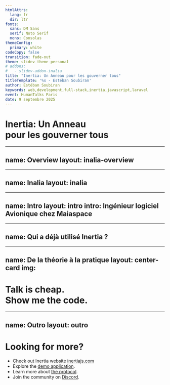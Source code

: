 ```yaml
---
htmlAttrs:
  lang: fr
  dir: ltr
fonts:
  sans: DM Sans
  serif: Noto Serif
  mono: Consolas
themeConfig:
  primary: white
codeCopy: false
transition: fade-out
theme: slidev-theme-personal
# addons:
#   - slidev-addon-inalia
title: "Inertia: Un Anneau pour les gouverner tous"
titleTemplate: '%s - Estéban Soubiran'
author: Estéban Soubiran
keywords: web,development,full-stack,inertia,javascript,laravel
event: HumanTalks Paris
date: 9 septembre 2025
---
```


# Inertia: Un Anneau<br />pour les gouverner tous

<!--

TODO: faire le talk sur Inalia
TODO: terminer le live coing (et mettre le repo sur gh)

_Il faut démarrer l'application Laravel (https://github.com/barbapapazes/inertia-un-anneau-pour-les-gouverner-tous) et se mettre dans le fichier `routes/web.php`._

Bonsoir tout le monde !

Vous allez bien ?

L'objectif des 10 prochaines minutes est simple, vous donnez l'envie de tester Inertia dans vos projets. Inertia, c'est un outil que j'utilise tant professionnellement que personnellement et dont je ne peux plus me passer aujourd'hui.

-->

---
name: Overview
layout: inalia-overview
---

<!--

Avant d'aller plus loin, je vous invite à scanner ce QR code.

Il vous mènera sur une page où vous allez pouvoir retrouver mes réseaux, répondre à des questions, pour le moment, ne le faites pas, et même poser vos questions auxquelles je vais pouvoir répondre au fur et à mesure.

À la fin, vous pourrez me donner un feedback. Mais à la fin, parce que ça ne serait pas très objectif de le faire dès maintenant.

Et à tout moment, vous pouvez réagir à ce que je dis, si vous trouvez ça drôle, si vous aimez ou simplement si vous êtes d'accord.

-->

---
name: Inalia
layout: inalia
---

<!--

TODO: faire la slide

Derrière le QR code et la page sur laquelle vous venez d'atterrir, il y a une plateforme qui s'appelle Inalia.

Inalia, c'est un SaaS que je développe en live sur Twitch avec l'objectif de rendre nos présentations plus interactives et même mémorables !

Il va sortir de sa bêta privée dans les prochaines semaines et vous pouvez dès à présent vous pré-inscrire sur inalia.app.

-->

---
name: Intro
layout: intro
intro: Ingénieur logiciel Avionique chez <span class="i-custom-maiaspace inline-block size-5 align-text-top"></span> Maiaspace
---

<!--

Mais l'objectif ce soir, c'est surtout de vous parler d'Inertia.

Avant de rentrer dans le vif du sujet, je me présente, je m'appelle Estéban. Je suis ingénieur logiciel Avionique chez MaiaSpace. MaiaSpace c'est une filiale d'ArianeGroup qui vise à développer un lanceur spatial partiellement réutilisable.

Quand je ne suis pas au travail, je gravite autour des écosystèmes de Laravel, Vite, Vue et Nuxt.

Et lorsqu'il me reste un peu de temps j'écris des articles

Dans le même temps, vous pouvez me retrouver partout et surtout sur Twitch où je stream plusieurs fois par semaine.

-->

---
name: Qui a déjà utilisé Inertia ?
---

<Inalia :questionId="1" />

<!--

Mais assez parlé de moi, parlons vraiment d'Inertia.

Qui, parmi vous, a déjà utilisé Inertia ?

Je vous laisse y répondre soit via la page Inalia sur laquelle vous êtes arrivé, soit via le QR code juste ici.

En attendant, lassez-moi vous parler un peu d'Inertia.

Inertia n'est ni un nouveau framework frontend, ni un framework backend. C'est un protocole qui permet de lier les deux et il vient s'ajouter à votre stack existante par le biais d'adaptateurs.

TODO: rework pour éviter de répéter 100 fois la même chose et pour isoler la notion de modern monolith: Concrètement, si vous utilisez Laravel côté backend et Vue côté frontend, alors l'utilisation d'Inertia sera transparente et permettra de faire ce qu'il appelle un "modern monolith" en utilisant l'adaptateur Laravel côté serveur et l'adaptateur Vue côté client. Mais si vous préférez React, vous avez un adaptateur React. Si vous préférez Adonis, vous avez un adaptateur Adonis.

Je sais, ça peut sembler un peu abstrait pour l'instant.

-->

---
name: De la théorie à la pratique
layout: center-card
img:
---

# Talk is cheap.<br />Show me the code.

<!--

Pour vous convaincre d'essayer l'outil, rien de mieux qu'un peu de code.

Là, on se trouve dans une application Laravel avec l'adaptateur Inertia d'installé.

Sous vos yeux, c'est le fichier `web.php` dans lequel on définit les routes de notre application.

On y voit la route `/` qui renvoie une vue `index` avec une prop `time` qui contient l'heure actuelle et une seconde prop `event` qui contient le nom du meetup.

```php
Route::get('/', function () {
    return view('index', [
        'time' => now()->toDateTimeString(),
        'event' => 'HumanTalks Paris',
    ]);
});
```

La vue, c'est la suivante.

_Ouvrir le fichier resources/views/index.blade.php_

```blade
<div>
  Il est actuellement {{ $time }} à {{ $event }}.
</div>
```

Rien de bien sorcier, c'est une page rendue complètement côté serveur avec un template engine. D'ailleurs, on peut s'y rendre.

Maintenant, imaginons que l'on veuille rendre cette superbe application interactive. Quels sont nos choix ?

- Utiliser une librairie comme Alpine ou Unpoly

Ça ne me va pas du tout. Ces libraries n'ont pas du tout la puissance d'un framework frontend moderne dont on va avoir besoin.

- Construire une API JSON et utiliser un framework frontend comme Vue, React ou Svelte

Ça ne me va pas non plus. Construire une API, c'est long, c'est complexe, ça complexifie le frontend et puis ensuite, il faut la maintenir.

Donc on est coincé ? Fin du talk ? Merci au revoir, on remballe.

Évidemment non, grâce à Inertia.

Comme je vous le disais tout à l'heure, Inertia, c'est un un protocole entre le frontend et le backend avec des adaptateurs ce qui veut dire que plutôt que de renvoyer une vue, on va renvoyer une page Inertia.

_Changement de `view()` en `inertia()`_

```php
Route::get('/', function () {
    return inertia('index', [
        'time' => now()->toDateTimeString(),
        'event' => 'HumanTalks Paris',
    ]);
});
```

_Ouvrir le résultat dans le navigateur._

Visuellement, aucune différence ! Et pourtant, on vient de remplacer le template engine par Vue.

_Ouvrir le fichier `resources/js/Pages/index.vue`_

```vue
<script setup>
const props = defineProps({
  time: String,
  event: String,
});
</script>

<template>
  <div>
    Il est actuellement {{ props.time }} à {{ props.event }}.
  </div>
</template>
```

_Écrire un `Bonjour !` avant le `Il est actuellement` pour qu'on voit que ça fonctionne._

C'est peut-être un détail pour vous, mais ça veut dire qu'on peut profiter de tout l'écosystème frontend qu'on connaît. C'est à dire les paquets npm et Vite.

Mais, c'est pas tout ! Inertia vient avec un tas de fonctionnalités pour tout nous simplifier le développement de ces modern monolith.

L'une des choses que l'on fait le plus, c'est devoir gérer des formulaires. Inertia vient avec un composant `Form`.

Définissons une nouvelle route `/register`.

_Ouvrir le fichier `routes/web.php`._

```php
Route::get('register', function () {
    return inertia('register');
});
```

Cette route renvoie la page `register` que l'on peut aller explorer.

Vous devez savoir que j'ai préparé la route POST `/register` pour recevoir les données du formulaire.

_Scroller un peu plus bas dans le fichier `routes/web.php`._

_Ouvrir le fichier `resources/js/Pages/register.vue`_

C'est rien de plus qu'un formulaire avec quelques champs avec quelques inputs.

Allons voir la page et soumettons le formulaire.

_Ouvrir la page `/register` dans le navigateur et soumettons le formulaire._

On voit directement un problème. La page se recharge complètement. Ce n'est pas très cohérent avec l'utilisation d'un framework frontend.

Maintenant, remplaçons le formulaire HTML par le composant `Form` d'Inertia.

```vue
<script setup>
import { Form } from '@inertiajs/vue3';
</script>

<template>
  <Form method="post" action="/register">
    <input name="email" type="email" placeholder="Email" />
    <input name="password" type="password" placeholder="Password" />
    <button type="submit">Register</button>
  </Form>
</template>
```

Si l'on soumet à nouveau le formulaire, la page ne recharge plus !

Mais ce n'est pas tout.

On peut gérer les erreurs de validation, afficher un message dès lors que le formulaire est soumis et même le réinitialiser automatiquement.

```vue
<script setup>
import { Form } from '@inertiajs/vue3';
</script>

<template>
  <Form method="post" action="/register" reset-on-success #default="{ errors, recentlySuccessful }">
    <input name="email" type="email" placeholder="Email" />
    <div v-if="errors.email" class="error">{{ errors.email }}</div>

    <input name="password" type="password" placeholder="Password" />
    <div v-if="errors.password" class="error">{{ errors.password }}</div>

    <span v-if="recentlySuccessful">
      Registered.
    </span>
    <button type="submit">Register</button>
  </Form>
</template>
```

Pour naviguer de page en page, Inertia vient aussi avec un composant `Link`.

```vue
<script setup>
import { Link } from '@inertiajs/vue3';
</script>

<template>
  <Link href="/">Home</Link>
</template>
```

Ça peut sembler naturel mais si on y réfléchit quelque instant, c'est assez génial parce qu'on n'a pas définit de router côté client. On utilise le router du serveur et on évite de dupliquer cette logique.

-->

---
name: Outro
layout: outro
---

<h1 class="text-4xl font-serif">
  Looking for more?
</h1>

<ul class="op-80">
  <li>
    Check out Inertia website <a href="https://inertiajs.com/" target="_blank">inertiajs.com</a>
  </li>
  <li>
    Explore the <a href="https://inertiajs.com/demo-application" target="_blank">demo application</a>.
  </li>
    <li>
    Learn more about <a href="https://inertiajs.com/the-protocol" target="_blank">the protocol</a>.
  </li>
  <li>
    Join the community on <a href="https://discord.gg/inertiajs"  target="_blank">Discord</a>.
  </li>
</ul>

<!--

Ce que vous venez de découvrir, ce n'est qu'un aperçu de tout ce qu'il est possible de faire. Je vous invite à aller lire la documentation et à explorer l'application de démonstration pour avoir une vision plus réaliste.

Il est bon de rappeler qu'Inertia, ce n'est pas magique et ça ne résoudra pas tous vos problèmes. Mais ça peut en résoudre vraiment beaucoup et vous permettre de garder conserver une grande vélocité.

Honnêtement, donnez-lui une chance, vous ne le regretterez pas.

Merci à tous !

C'était Estéban. Et pour laisser un feedback, c'est juste là.

 -->

